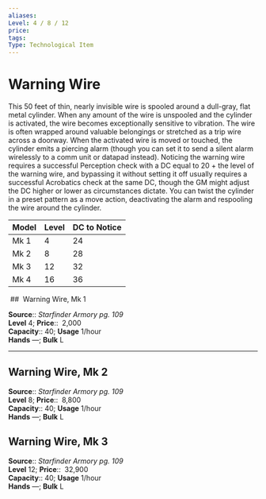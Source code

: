 ```yaml
---
aliases: 
Level: 4 / 8 / 12  
price:  
tags: 
Type: Technological Item
---
```


# Warning Wire

This 50 feet of thin, nearly invisible wire is spooled around a dull-gray, flat metal cylinder. When any amount of the wire is unspooled and the cylinder is activated, the wire becomes exceptionally sensitive to vibration. The wire is often wrapped around valuable belongings or stretched as a trip wire across a doorway. When the activated wire is moved or touched, the cylinder emits a piercing alarm (though you can set it to send a silent alarm wirelessly to a comm unit or datapad instead). Noticing the warning wire requires a successful Perception check with a DC equal to 20 + the level of the warning wire, and bypassing it without setting it off usually requires a successful Acrobatics check at the same DC, though the GM might adjust the DC higher or lower as circumstances dictate. You can twist the cylinder in a preset pattern as a move action, deactivating the alarm and respooling the wire around the cylinder.

| Model | Level | DC to Notice |
|-------|-------|--------------|
| Mk 1  | 4     | 24           |
| Mk 2  | 8     | 28           |
| Mk 3  | 12    | 32           |
| Mk 4  | 16    | 36           |


 ##  Warning Wire, Mk 1

**Source**:: _Starfinder Armory pg. 109_  
**Level** 4;
**Price**::  2,000  
**Capacity**:: 40; **Usage** 1/hour  
**Hands** —; **Bulk** L

---

## Warning Wire, Mk 2

**Source**:: _Starfinder Armory pg. 109_  
**Level** 8;
**Price**::  8,800  
**Capacity**:: 40; **Usage** 1/hour  
**Hands** —; **Bulk** L

## Warning Wire, Mk 3

**Source**:: _Starfinder Armory pg. 109_  
**Level** 12;
**Price**::  32,900  
**Capacity**:: 40; **Usage** 1/hour  
**Hands** —; **Bulk** L
